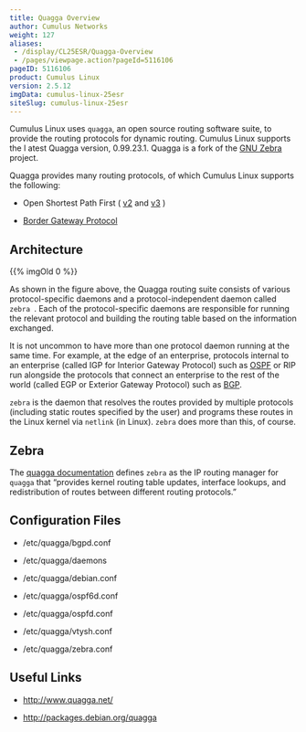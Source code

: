 ```yaml
---
title: Quagga Overview
author: Cumulus Networks
weight: 127
aliases:
 - /display/CL25ESR/Quagga-Overview
 - /pages/viewpage.action?pageId=5116106
pageID: 5116106
product: Cumulus Linux
version: 2.5.12
imgData: cumulus-linux-25esr
siteSlug: cumulus-linux-25esr
---
```

Cumulus Linux uses `quagga`, an open source routing software suite, to
provide the routing protocols for dynamic routing. Cumulus Linux
supports the l atest Quagga version, 0.99.23.1. Quagga is a fork of the
[GNU Zebra](http://www.gnu.org/software/zebra/) project.

Quagga provides many routing protocols, of which Cumulus Linux supports
the following:

  - Open Shortest Path First (
    [v2](/version/cumulus-linux-25esr/Layer-3-Features/Open-Shortest-Path-First---OSPF---Protocol)
    and
    [v3](/version/cumulus-linux-25esr/Layer-3-Features/Open-Shortest-Path-First-v3---OSPFv3---Protocol)
    )

  - [Border Gateway
    Protocol](/version/cumulus-linux-25esr/Layer-3-Features/Configuring-Border-Gateway-Protocol---BGP)

## <span>Architecture</span>

{{% imgOld 0 %}}

As shown in the figure above, the Quagga routing suite consists of
various protocol-specific daemons and a protocol-independent daemon
called ` zebra  `. Each of the protocol-specific daemons are responsible
for running the relevant protocol and building the routing table based
on the information exchanged.

It is not uncommon to have more than one protocol daemon running at the
same time. For example, at the edge of an enterprise, protocols internal
to an enterprise (called IGP for Interior Gateway Protocol) such as
[OSPF](/version/cumulus-linux-25esr/Layer-3-Features/Open-Shortest-Path-First---OSPF---Protocol)
or RIP run alongside the protocols that connect an enterprise to the
rest of the world (called EGP or Exterior Gateway Protocol) such as
[BGP](/version/cumulus-linux-25esr/Layer-3-Features/Configuring-Border-Gateway-Protocol---BGP).

`zebra` is the daemon that resolves the routes provided by multiple
protocols (including static routes specified by the user) and programs
these routes in the Linux kernel via `netlink` (in Linux). `zebra` does
more than this, of course.

## <span>Zebra</span>

The [quagga
documentation](http://www.nongnu.org/quagga/docs/docs-info.html#Zebra)
defines `zebra` as the IP routing manager for `quagga` that “provides
kernel routing table updates, interface lookups, and redistribution of
routes between different routing protocols.”

## <span>Configuration Files</span>

  - /etc/quagga/bgpd.conf

  - /etc/quagga/daemons

  - /etc/quagga/debian.conf

  - /etc/quagga/ospf6d.conf

  - /etc/quagga/ospfd.conf

  - /etc/quagga/vtysh.conf

  - /etc/quagga/zebra.conf

## <span>Useful Links</span>

  - <http://www.quagga.net/>

  - <http://packages.debian.org/quagga>

<article id="html-search-results" class="ht-content" style="display: none;">

</article>

<footer id="ht-footer">

</footer>

